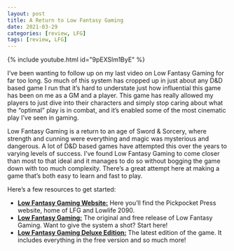 ```yaml
---
layout: post
title: A Return to Low Fantasy Gaming
date: 2021-03-29
categories: [review, LFG]
tags: [review, LFG]
---
```


{% include youtube.html id="9pEXSlm1ByE" %}

I’ve been wanting to follow up on my last video on Low Fantasy Gaming for far too long.  So much of this system has cropped up in just about any D&D based game I run that it’s hard to understate just how influential this game has been on me as a GM and a player.  This game has really allowed my players to just dive into their characters and simply stop caring about what the “optimal” play is in combat, and it’s enabled some of the most cinematic play I’ve seen in gaming.

Low Fantasy Gaming is a return to an age of Sword & Sorcery, where strength and cunning were everything and magic was mysterious and dangerous.  A lot of D&D based games have attempted this over the years to varying levels of success.  I’ve found Low Fantasy Gaming to come closer than most to that ideal and it manages to do so without bogging the game down with too much complexity.  There’s a great attempt here at making a game that’s both easy to learn and fast to play.

Here’s a few resources to get started:
* [**Low Fantasy Gaming Website:**](https://lowfantasygaming.com/) Here you’ll find the Pickpocket Press website, home of LFG and Lowlife 2090.
* [**Low Fantasy Gaming:**](https://www.drivethrurpg.com/product/231747/Low-Fantasy-Gaming-Original) The original and free release of Low Fantasy Gaming.  Want to give the system a shot?  Start here!
* [**Low Fantasy Gaming Deluxe Edition:**](https://www.drivethrurpg.com/product/265388/Low-Fantasy-Gaming-Deluxe-Edition)  The latest edition of the game.  It includes everything in the free version and so much more!